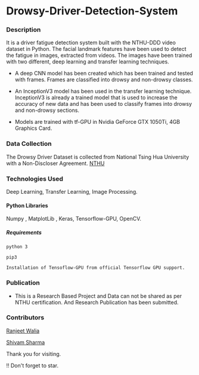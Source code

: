 # Drowsy-Driver-Detection-System

### Description
It is a driver fatigue detection system built with the NTHU-DDD video dataset in Python. The facial landmark features have been used to detect the fatigue in images, extracted from videos. The images have been trained with two different, deep learning and transfer learning techniques.

- A deep CNN model has been created which has been trained and tested with frames. Frames are classified into drowsy and non-drowsy classes.

- An InceptionV3 model has been used in the transfer learning technique. InceptionV3 is already a trained model that is used to increase the accuracy of new data and has been used to classify frames into drowsy and non-drowsy sections.

- Models are trained with tf-GPU in Nvidia GeForce GTX 1050Ti, 4GB Graphics Card.


### Data Collection
The Drowsy Driver Dataset is collected from National Tsing Hua University with a Non-Discloser Agreement. [NTHU](http://nthu-en.site.nthu.edu.tw/)

### Technologies Used
Deep Learning, Transfer Learning, Image Processing.

#### Python Libraries
Numpy , MatplotLib , Keras, Tensorflow-GPU, OpenCV.

##### Requirements
```
python 3

pip3 

Installation of Tensoflow-GPU from official Tensorflow GPU support.
```

### Publication

+ This is a Research Based Project and Data can not be shared as per NTHU certification. And Research Publication has been submitted. 


### Contributors

[Ranjeet Walia](https://github.com/RANJEET16520)

[Shivam Sharma](https://github.com/shiv-7)




Thank you for visiting.

!! Don't forget to star.
